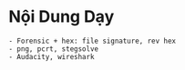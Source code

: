 # Nội Dung Dạy
    - Forensic + hex: file signature, rev hex
    - png, pcrt, stegsolve
    - Audacity, wireshark
